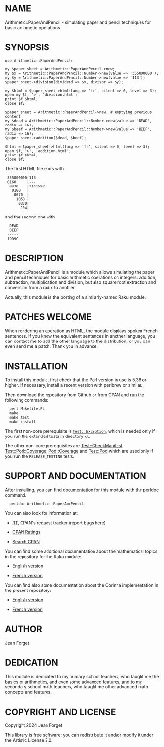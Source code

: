 NAME
====

Arithmetic::PaperAndPencil - simulating paper and pencil techniques for basic arithmetic operations

SYNOPSIS
========

```
use Arithmetic::PaperAndPencil;

my $paper_sheet = Arithmetic::PaperAndPencil->new;
my $x = Arithmetic::PaperAndPencil::Number->new(value => '355000000');
my $y = Arithmetic::PaperAndPencil::Number->new(value => '113');
$paper_sheet->division(dividend => $x, divisor => $y);

my $html = $paper_sheet->html(lang => 'fr', silent => 0, level => 3);
open my $f, '>', 'division.html';
print $f $html;
close $f;

$paper_sheet = Arithmetic::PaperAndPencil->new; # emptying previous content
my $dead = Arithmetic::PaperAndPencil::Number->new(value => 'DEAD', radix => 16);
my $beef = Arithmetic::PaperAndPencil::Number->new(value => 'BEEF', radix => 16);
$paper_sheet->addition($dead, $beef);

$html = $paper_sheet->html(lang => 'fr', silent => 0, level => 3);
open $f, '>', 'addition.html';
print $f $html;
close $f;
```

The first HTML file ends with

```
 355000000|113
 0160     |---
  0470    |3141592
   0180   |
    0670  |
     1050 |
      0330|
       104|
```

and the second one with

```
  DEAD
  BEEF
 -----
 19D9C

```

DESCRIPTION
===========

Arithmetic::PaperAndPencil  is a  module which  allows simulating  the
paper  and  pencil  techniques  for  basic  arithmetic  operations  on
integers: addition, subtraction, multiplication and division, but also
square root extraction and conversion from a radix to another.

Actually, this module is the porting of a similarly-named Raku module.

PATCHES WELCOME
===============

When rendering an operation as HTML, the module displays spoken French
sentences. If you  know the equivalent sentences  in another language,
you can contact  me to add the other language  to the distribution, or
you can even send me a patch. Thank you in advance.

INSTALLATION
============

To install this module, first check that the Perl version in use is 5.38
or higher. If necessary, install a recent version with perlbrew or similar.

Then download  the repository  from Github  or from  CPAN and  run the
following commands:

```
  perl Makefile.PL
  make
  make test
  make install
```

The first non-core prerequisite is
[`Test::Exception`](https://metacpan.org/search?q=test%3A%3Aexception),
which is needed only if you run the extended tests in directory `xt`.

The other non-core prerequisites are
[Test::CheckManifest](https://metacpan.org/pod/Test::CheckManifest),
[Test::Pod::Coverage](https://metacpan.org/pod/Test::Pod::Coverage),
[Pod::Coverage](https://metacpan.org/pod/Pod::Coverage)
and [Test::Pod](Test::Pod)
which are used only if you run the `RELEASE_TESTING` tests.

SUPPORT AND DOCUMENTATION
=========================

After installing, you can find documentation for this module with the
perldoc command.

```
  perldoc Arithmetic::PaperAndPencil
```

You can also look for information at:

* [RT](https://rt.cpan.org/NoAuth/Bugs.html?Dist=Arithmetic-PaperAndPencil),
CPAN's request tracker (report bugs here)

* [CPAN Ratings](https://cpanratings.perl.org/d/Arithmetic-PaperAndPencil)

* [Search CPAN](https://metacpan.org/release/Arithmetic-PaperAndPencil)

You  can find  some  additional documentation  about the  mathematical
topics in the repository for the Raku module:

* [English version](https://github.com/jforget/raku-Arithmetic-PaperAndPencil/blob/master/doc/Description-en.md)

* [French version](https://github.com/jforget/raku-Arithmetic-PaperAndPencil/blob/master/doc/Description-fr.md)

You can find also some  documentation about the Corinna implementation
in the present repository:

* [English version](https://github.com/jforget/perl-Arithmetic-PaperAndPencil/blob/master/doc/documentation.en.md)

* [French version](https://github.com/jforget/perl-Arithmetic-PaperAndPencil/blob/master/doc/documentation.fr.md)

AUTHOR
======

Jean Forget <J2N-FORGET at orange dot fr>

DEDICATION
==========

This module is dedicated to my  primary school teachers, who taught me
the basics of arithmetics, and even  some advanced features, and to my
secondary  school math  teachers, who  taught me  other advanced  math
concepts and features.

COPYRIGHT AND LICENSE
=====================

Copyright 2024 Jean Forget

This library is free software; you can redistribute it and/or modify it under the Artistic License 2.0.

